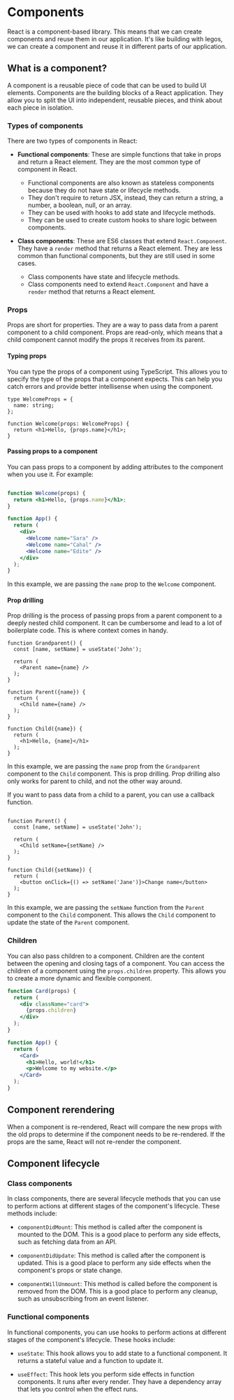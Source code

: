 # Components

React is a component-based library. This means that we can create components and reuse them in our application. It's like building with legos, we can create a component and reuse it in different parts of our application.

## What is a component?

A component is a reusable piece of code that can be used to build UI elements. Components are the building blocks of a React application. They allow you to split the UI into independent, reusable pieces, and think about each piece in isolation.

### Types of components

There are two types of components in React:

- **Functional components**: These are simple functions that take in props and return a React element. They are the most common type of component in React.
  - Functional components are also known as stateless components because they do not have state or lifecycle methods.
  - They don't require to return JSX, instead, they can return a string, a number, a boolean, null, or an array.
  - They can be used with hooks to add state and lifecycle methods.
  - They can be used to create custom hooks to share logic between components.

- **Class components**: These are ES6 classes that extend `React.Component`. They have a `render` method that returns a React element. They are less common than functional components, but they are still used in some cases.
  - Class components have state and lifecycle methods.
  - Class components need to extend `React.Component` and have a `render` method that returns a React element.

### Props

Props are short for properties. They are a way to pass data from a parent component to a child component. Props are read-only, which means that a child component cannot modify the props it receives from its parent.

#### Typing props

You can type the props of a component using TypeScript. This allows you to specify the type of the props that a component expects. This can help you catch errors and provide better intellisense when using the component.

```tsx
type WelcomeProps = {
  name: string;
};

function Welcome(props: WelcomeProps) {
  return <h1>Hello, {props.name}</h1>;
}
```

#### Passing props to a component

You can pass props to a component by adding attributes to the component when you use it. For example:

```jsx

function Welcome(props) {
  return <h1>Hello, {props.name}</h1>;
}

function App() {
  return (
    <div>
      <Welcome name="Sara" />
      <Welcome name="Cahal" />
      <Welcome name="Edite" />
    </div>
  );
}

```

In this example, we are passing the `name` prop to the `Welcome` component.

#### Prop drilling

Prop drilling is the process of passing props from a parent component to a deeply nested child component. It can be cumbersome and lead to a lot of boilerplate code. This is where context comes in handy.

```tsx
function Grandparent() {
  const [name, setName] = useState('John');

  return (
    <Parent name={name} />
  );
}

function Parent({name}) {
  return (
    <Child name={name} />
  );
}

function Child({name}) {
  return (
    <h1>Hello, {name}</h1>
  );
}
```

In this example, we are passing the `name` prop from the `Grandparent` component to the `Child` component. This is prop drilling. Prop drilling also only works for parent to child, and not the other way around.

If you want to pass data from a child to a parent, you can use a callback function.

```tsx

function Parent() {
  const [name, setName] = useState('John');

  return (
    <Child setName={setName} />
  );
}

function Child({setName}) {
  return (
    <button onClick={() => setName('Jane')}>Change name</button>
  );
}
```

In this example, we are passing the `setName` function from the `Parent` component to the `Child` component. This allows the `Child` component to update the state of the `Parent` component.




### Children

You can also pass children to a component. Children are the content between the opening and closing tags of a component. You can access the children of a component using the `props.children` property. This allows you to create a more dynamic and flexible component.

```jsx
function Card(props) {
  return (
    <div className="card">
      {props.children}
    </div>
  );
}

function App() {
  return (
    <Card>
      <h1>Hello, world!</h1>
      <p>Welcome to my website.</p>
    </Card>
  );
}
```
## Component rerendering

When a component is re-rendered, React will compare the new props with the old props to determine if the component needs to be re-rendered. If the props are the same, React will not re-render the component.

## Component lifecycle


### Class components

In class components, there are several lifecycle methods that you can use to perform actions at different stages of the component's lifecycle. These methods include:

- `componentDidMount`: This method is called after the component is mounted to the DOM. This is a good place to perform any side effects, such as fetching data from an API.

- `componentDidUpdate`: This method is called after the component is updated. This is a good place to perform any side effects when the component's props or state change.

- `componentWillUnmount`: This method is called before the component is removed from the DOM. This is a good place to perform any cleanup, such as unsubscribing from an event listener.

### Functional components

In functional components, you can use hooks to perform actions at different stages of the component's lifecycle. These hooks include:

- `useState`: This hook allows you to add state to a functional component. It returns a stateful value and a function to update it.

- `useEffect`: This hook lets you perform side effects in function components. It runs after every render. They have a dependency array that lets you control when the effect runs.
